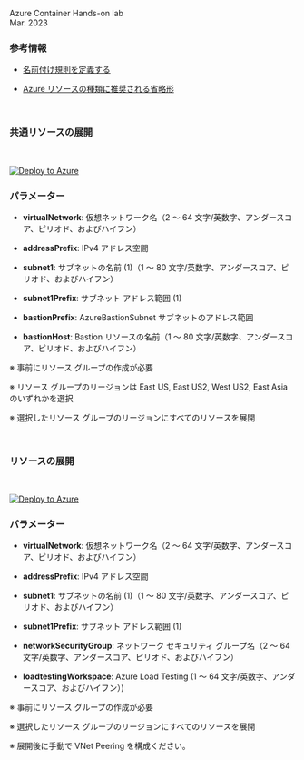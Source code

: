 Azure Container Hands-on lab  
Mar. 2023

### 参考情報

- [名前付け規則を定義する](#ttps://docs.microsoft.com/ja-jp/azure/cloud-adoption-framework/ready/azure-best-practices/resource-naming)

- [Azure リソースの種類に推奨される省略形](#https://docs.microsoft.com/ja-jp/azure/cloud-adoption-framework/ready/azure-best-practices/resource-abbreviations)

<br />

### 共通リソースの展開

<br />

[![Deploy to Azure](https://aka.ms/deploytoazurebutton)](https://portal.azure.com/#create/Microsoft.Template/uri/https%3A%2F%2Fraw.githubusercontent.com%2Fkohei3110%2FAzureContainerApps-Hands-on-Lab-1%2Fmain%2Ftemplates%2Fdeploy-vnet-hub.json)


### パラメーター

- **virtualNetwork**: 仮想ネットワーク名（2 ～ 64 文字/英数字、アンダースコア、ピリオド、およびハイフン）

- **addressPrefix**: IPv4 アドレス空間

- **subnet1**: サブネットの名前 (1)（1 ～ 80 文字/英数字、アンダースコア、ピリオド、およびハイフン）

- **subnet1Prefix**: サブネット アドレス範囲 (1)

- **bastionPrefix**: AzureBastionSubnet サブネットのアドレス範囲

- **bastionHost**: Bastion リソースの名前（1 ～ 80 文字/英数字、アンダースコア、ピリオド、およびハイフン）

※ 事前にリソース グループの作成が必要

※ リソース グループのリージョンは East US, East US2, West US2, East Asia のいずれかを選択

※ 選択したリソース グループのリージョンにすべてのリソースを展開

<br />

### リソースの展開

<br />

[![Deploy to Azure](https://aka.ms/deploytoazurebutton)](https://portal.azure.com/#create/Microsoft.Template/uri/https%3A%2F%2Fraw.githubusercontent.com%2Fkohei3110%2FAzureContainerApps-Hands-on-Lab-1%2Fmain%2Ftemplates%2Fdeploy-resources.json)

### パラメーター

- **virtualNetwork**: 仮想ネットワーク名（2 ～ 64 文字/英数字、アンダースコア、ピリオド、およびハイフン）

- **addressPrefix**: IPv4 アドレス空間

- **subnet1**: サブネットの名前 (1)（1 ～ 80 文字/英数字、アンダースコア、ピリオド、およびハイフン）

- **subnet1Prefix**: サブネット アドレス範囲 (1)

- **networkSecurityGroup**: ネットワーク セキュリティ グループ名（2 ～ 64 文字/英数字、アンダースコア、ピリオド、およびハイフン）

- **loadtestingWorkspace**: Azure Load Testing (1 ～ 64 文字/英数字、アンダースコア、およびハイフン）)

※ 事前にリソース グループの作成が必要

※ 選択したリソース グループのリージョンにすべてのリソースを展開

※ 展開後に手動で VNet Peering を構成ください。
